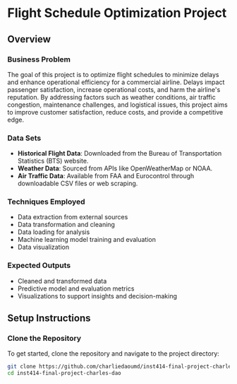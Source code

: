 # Flight Schedule Optimization Project

## Overview

### Business Problem
The goal of this project is to optimize flight schedules to minimize delays and enhance operational efficiency for a commercial airline. Delays impact passenger satisfaction, increase operational costs, and harm the airline's reputation. By addressing factors such as weather conditions, air traffic congestion, maintenance challenges, and logistical issues, this project aims to improve customer satisfaction, reduce costs, and provide a competitive edge.

### Data Sets
- **Historical Flight Data**: Downloaded from the Bureau of Transportation Statistics (BTS) website.
- **Weather Data**: Sourced from APIs like OpenWeatherMap or NOAA.
- **Air Traffic Data**: Available from FAA and Eurocontrol through downloadable CSV files or web scraping.

### Techniques Employed
- Data extraction from external sources
- Data transformation and cleaning
- Data loading for analysis
- Machine learning model training and evaluation
- Data visualization

### Expected Outputs
- Cleaned and transformed data
- Predictive model and evaluation metrics
- Visualizations to support insights and decision-making

## Setup Instructions

### Clone the Repository
To get started, clone the repository and navigate to the project directory:
```bash
git clone https://github.com/charliedaoumd/inst414-final-project-charles-dao.git
cd inst414-final-project-charles-dao